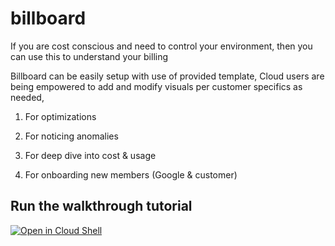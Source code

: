 # billboard



If you are cost conscious and need to control your environment, then you can use this to understand your billing 

Billboard can be easily setup with use of provided template, Cloud users are being empowered to add and modify visuals per customer specifics as needed,

1. For optimizations

2. For noticing anomalies

3. For deep dive into cost & usage

4. For onboarding new members (Google & customer)



## Run the walkthrough tutorial

[![Open in Cloud Shell](http://gstatic.com/cloudssh/images/open-btn.svg)](https://console.cloud.google.com/cloudshell/editor?cloudshell_git_repo=https://github.com/GoogleCloudPlatform/professional-services&cloudshell_tutorial=examples/billboard/billboard-walkthrough.md)
